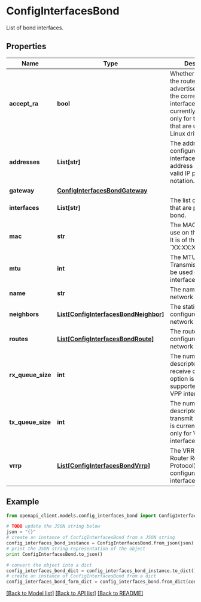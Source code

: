 # ConfigInterfacesBond

List of bond interfaces.

## Properties

Name | Type | Description | Notes
------------ | ------------- | ------------- | -------------
**accept_ra** | **bool** | Whether to accept the route advertisements for the corresponding interface. (This is currently supported only for the interfaces that are using the Linux driver.) | [optional] [default to False]
**addresses** | **List[str]** | The addresses configured on this interface. Each address must be a valid IP prefix in CIDR notation. | [optional] 
**gateway** | [**ConfigInterfacesBondGateway**](ConfigInterfacesBondGateway.md) |  | [optional] 
**interfaces** | **List[str]** | The list of interfaces that are part of this bond. | 
**mac** | **str** | The MAC address to use on this interface. It is of the form &#x60;XX:XX:XX:XX:XX:XX&#x60;. | [optional] 
**mtu** | **int** | The MTU (Maximum Transmission Unit) to be used on this interface. | [optional] [default to 1500]
**name** | **str** | The name of the network interface. | 
**neighbors** | [**List[ConfigInterfacesBondNeighbor]**](ConfigInterfacesBondNeighbor.md) | The static neighbors configured on this network interface. | [optional] 
**routes** | [**List[ConfigInterfacesBondRoute]**](ConfigInterfacesBondRoute.md) | The routes which are configured on this network interface. | [optional] 
**rx_queue_size** | **int** | The number of descriptors in the receive queue. (This option is currently supported only for VPP interfaces.) | [optional] [default to 1024]
**tx_queue_size** | **int** | The number of descriptors in the transmit queue. (This is currently supported only for VPP interfaces.) | [optional] [default to 1024]
**vrrp** | [**List[ConfigInterfacesBondVrrp]**](ConfigInterfacesBondVrrp.md) | The VRRP (Virtual Router Redundancy Protocol) configurations for this interface. | [optional] 

## Example

```python
from openapi_client.models.config_interfaces_bond import ConfigInterfacesBond

# TODO update the JSON string below
json = "{}"
# create an instance of ConfigInterfacesBond from a JSON string
config_interfaces_bond_instance = ConfigInterfacesBond.from_json(json)
# print the JSON string representation of the object
print ConfigInterfacesBond.to_json()

# convert the object into a dict
config_interfaces_bond_dict = config_interfaces_bond_instance.to_dict()
# create an instance of ConfigInterfacesBond from a dict
config_interfaces_bond_form_dict = config_interfaces_bond.from_dict(config_interfaces_bond_dict)
```
[[Back to Model list]](../README.md#documentation-for-models) [[Back to API list]](../README.md#documentation-for-api-endpoints) [[Back to README]](../README.md)


